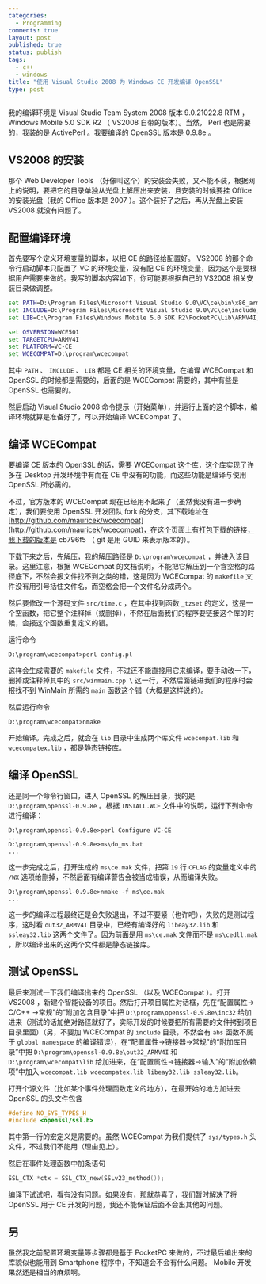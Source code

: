 ```yaml
---
categories:
  - Programming
comments: true
layout: post
published: true
status: publish
tags:
  - c++
  - windows
title: "使用 Visual Studio 2008 为 Windows CE 开发编译 OpenSSL"
type: post
---
```


我的编译环境是 Visual Studio Team System 2008 版本 9.0.21022.8 RTM ， Windows Mobile 5.0 SDK R2 （ VS2008 自带的版本）。当然， Perl 也是需要的，我装的是 ActivePerl 。我要编译的 OpenSSL 版本是 0.9.8e 。

## VS2008 的安装

那个 Web Developer Tools （好像叫这个）的安装会失败，又不能不装，根据网上的说明，要把它的目录单独从光盘上解压出来安装，且安装的时候要挂 Office 的安装光盘（我的 Office 版本是 2007 ）。这个装好了之后，再从光盘上安装 VS2008 就没有问题了。

## 配置编译环境

首先要写个定义环境变量的脚本，以把 CE 的路径给配置好。 VS2008 的那个命令行启动脚本只配置了 VC 的环境变量，没有配 CE 的环境变量，因为这个是要根据用户需要来做的。我写的脚本内容如下，你可能要根据自己的 VS2008 相关安装目录做调整。

``` bat
set PATH=D:\Program Files\Microsoft Visual Studio 9.0\VC\ce\bin\x86_arm;%PATH%
set INCLUDE=D:\Program Files\Microsoft Visual Studio 9.0\VC\ce\include;C:\Program Files\Windows Mobile 5.0 SDK R2\PocketPC\Include\Armv4i;D:\Program Files\Microsoft Visual Studio 9.0\VC\ce\atlmfc\include;%INCLUDE%
set LIB=C:\Program Files\Windows Mobile 5.0 SDK R2\PocketPC\Lib\ARMV4I;D:\Program Files\Microsoft Visual Studio 9.0\VC\ce\atlmfc\lib\armv4i;D:\Program Files\Microsoft Visual Studio 9.0\VC\ce\lib\armv4i;%LIB%

set OSVERSION=WCE501
set TARGETCPU=ARMV4I
set PLATFORM=VC-CE
set WCECOMPAT=D:\program\wcecompat
```

其中 `PATH` 、 `INCLUDE` 、 `LIB` 都是 CE 相关的环境变量，在编译 WCECompat 和 OpenSSL 的时候都是需要的，后面的是 WCECompat 需要的，其中有些是 OpenSSL 也需要的。

然后启动 Visual Studio 2008 命令提示（开始菜单），并运行上面的这个脚本，编译环境就算是准备好了，可以开始编译 WCECompat 了。

## 编译 WCECompat

要编译 CE 版本的 OpenSSL 的话，需要 WCECompat 这个库，这个库实现了许多在 Desktop 开发环境中有而在 CE 中没有的功能，而这些功能是编译与使用 OpenSSL 所必需的。

不过，官方版本的 WCECompat 现在已经用不起来了（虽然我没有进一步确定），我们要使用 OpenSSL 开发团队 fork 的分支，其下载地址在[http://github.com/mauricek/wcecompat](http://github.com/mauricek/wcecompat)，在这个页面上有打包下载的链接，我下载的版本是 cb796f5 （ git 是用 GUID 来表示版本的）。

下载下来之后，先解压，我的解压路径是 `D:\program\wcecompat` ，并进入该目录。这里注意，根据 WCECompat 的文档说明，不能把它解压到一个含空格的路径底下，不然会报文件找不到之类的错，这是因为 WCECompat 的 `makefile` 文件没有用引号括住文件名，而空格会把一个文件名分成两个。

然后要修改一个源码文件 `src/time.c` ，在其中找到函数 `_tzset` 的定义，这是一个空函数，把它整个注释掉（或删掉），不然在后面我们的程序要链接这个库的时候，会报这个函数重复定义的错。

运行命令

```
D:\program\wcecompat>perl config.pl
```

这样会生成需要的 `makefile` 文件，不过还不能直接用它来编译，要手动改一下，删掉或注释掉其中的 `src/winmain.cpp \` 这一行，不然后面链进我们的程序时会报找不到 WinMain 所需的 `main` 函数这个错（大概是这样说的）。

然后运行命令

```
D:\program\wcecompat>nmake
```

开始编译。完成之后，就会在 `lib` 目录中生成两个库文件 `wcecompat.lib` 和 `wcecompatex.lib` ，都是静态链接库。

## 编译 OpenSSL

还是同一个命令行窗口，进入 OpenSSL 的解压目录，我的是 `D:\program\openssl-0.9.8e` 。根据 `INSTALL.WCE` 文件中的说明，运行下列命令进行编译：

```
D:\program\openssl-0.9.8e>perl Configure VC-CE
...
D:\program\openssl-0.9.8e>ms\do_ms.bat
...
```

这一步完成之后，打开生成的 `ms\ce.mak` 文件，把第 `19` 行 `CFLAG` 的变量定义中的 `/WX` 选项给删掉，不然后面有编译警告会被当成错误，从而编译失败。

```
D:\program\openssl-0.9.8e>nmake -f ms\ce.mak
...
```

这一步的编译过程最终还是会失败退出，不过不要紧（也许吧），失败的是测试程序，这时看 `out32_ARMV4I` 目录中，已经有编译好的 `libeay32.lib` 和 `ssleay32.lib` 这两个文件了。因为前面是用 `ms\ce.mak` 文件而不是 `ms\cedll.mak` ，所以编译出来的这两个文件都是静态链接库。

## 测试 OpenSSL

最后来测试一下我们编译出来的 OpenSSL （以及 WCECompat ）。打开 VS2008 ，新建个智能设备的项目。然后打开项目属性对话框，先在“配置属性-> C/C++ ->常规”的“附加包含目录”中把 `D:\program\openssl-0.9.8e\inc32` 给加进来（测试的话加绝对路径就好了，实际开发的时候要把所有需要的文件拷到项目目录里面）（另，不要加 WCECompat 的 `include` 目录，不然会有 `abs` 函数不属于 `global namespace` 的编译错误），在“配置属性->链接器->常规”的“附加库目录”中把 `D:\program\openssl-0.9.8e\out32_ARMV4I` 和 `D:\program\wcecompat\lib` 给加进来，在“配置属性->链接器->输入”的“附加依赖项”中加入 `wcecompat.lib wcecompatex.lib libeay32.lib ssleay32.lib`。

打开个源文件（比如某个事件处理函数定义的地方），在最开始的地方加进去 OpenSSL 的头文件包含

``` c
#define NO_SYS_TYPES_H
#include <openssl/ssl.h>
```

其中第一行的宏定义是需要的。虽然 WCECompat 为我们提供了 `sys/types.h` 头文件，不过我们不能用（理由见上）。

然后在事件处理函数中加条语句

``` c
SSL_CTX *ctx = SSL_CTX_new(SSLv23_method());
```

编译下试试吧，看有没有问题。如果没有，那就恭喜了，我们暂时解决了将 OpenSSL 用于 CE 开发的问题，我还不能保证后面不会出其他的问题。

## 另

虽然我之前配置环境变量等步骤都是基于 PocketPC 来做的，不过最后编出来的库貌似也能用到 Smartphone 程序中，不知道会不会有什么问题。 Mobile 开发果然还是相当的麻烦啊。
